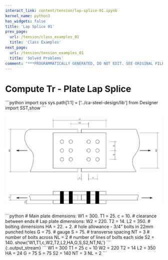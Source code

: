 ```yaml
---
interact_link: content/tension/lap-splice-01.ipynb
kernel_name: python3
has_widgets: false
title: 'Lap Splice 01'
prev_page:
  url: /tension/class_examples_01
  title: 'Class Examples'
next_page:
  url: /tension/tension_examples_01
  title: 'Solved Problems'
comment: "***PROGRAMMATICALLY GENERATED, DO NOT EDIT. SEE ORIGINAL FILES IN /content***"
---
```


# Compute Tr - Plate Lap Splice

<div markdown="1" class="cell code_cell">
<div class="input_area" markdown="1">
```python
import sys
sys.path[1:1] = ['../ca-steel-design/lib']
from Designer import SST,show
```
</div>

</div>

![Lap Splice](images/lap-splice-01.svg)

<div markdown="1" class="cell code_cell">
<div class="input_area" markdown="1">
```python
# Main plate dimensions:
W1 = 300.
T1 = 25.
c = 10.   # clearance between ends
# Lap plate dimensions:
W2 = 220.
T2 = 14.
L2 = 350.
# bolting dimensions
HA = 22. + 2.  # hole allowance - 3/4" bolts in 22mm punched holes
G = 75.     # gauge
S = 75.     # transverse spacing
NT = 3      # number of bolts across
NL = 2      # number of lines of bolts each side
S2 = 140.
show('W1,T1,c,W2,T2,L2,HA,G,S,S2,NT,NL')
```
</div>

<div class="output_wrapper" markdown="1">
<div class="output_subarea" markdown="1">
{:.output_stream}
```
W1 = 300
T1 = 25
c  = 10
W2 = 220
T2 = 14
L2 = 350
HA = 24
G  = 75
S  = 75
S2 = 140
NT = 3
NL = 2
```
</div>
</div>
</div>
